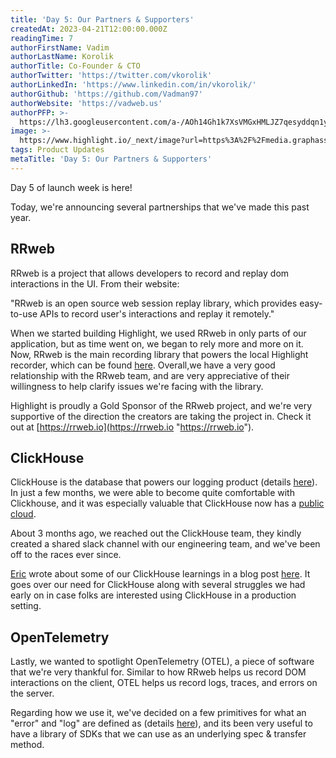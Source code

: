 ```yaml
---
title: 'Day 5: Our Partners & Supporters'
createdAt: 2023-04-21T12:00:00.000Z
readingTime: 7
authorFirstName: Vadim
authorLastName: Korolik
authorTitle: Co-Founder & CTO
authorTwitter: 'https://twitter.com/vkorolik'
authorLinkedIn: 'https://www.linkedin.com/in/vkorolik/'
authorGithub: 'https://github.com/Vadman97'
authorWebsite: 'https://vadweb.us'
authorPFP: >-
  https://lh3.googleusercontent.com/a-/AOh14Gh1k7XsVMGxHMLJZ7qesyddqn1y4EKjfbodEYiY=s96-c
image: >-
  https://www.highlight.io/_next/image?url=https%3A%2F%2Fmedia.graphassets.com%2Fy11erLrRriQHCiQeXo34&w=3840&q=75
tags: Product Updates
metaTitle: 'Day 5: Our Partners & Supporters'
---
```


Day 5 of launch week is here!

Today, we're announcing several partnerships that we've made this past year.

## RRweb

RRweb is a project that allows developers to record and replay dom interactions in the UI. From their website:

"RRweb is an open source web session replay library, which provides easy-to-use APIs to record user's interactions and replay it remotely."

When we started building Highlight, we used RRweb in only parts of our application, but as time went on, we began to rely more and more on it. Now, RRweb is the main recording library that powers the local Highlight recorder, which can be found [here](https://github.com/highlight/highlight/tree/main/sdk/highlight-run "https://github.com/highlight/highlight/tree/main/sdk/highlight-run"). Overall,we have a very good relationship with the RRweb team, and are very appreciative of their willingness to help clarify issues we're facing with the library.

Highlight is proudly a Gold Sponsor of the RRweb project, and we're very supportive of the direction the creators are taking the project in. Check it out at [https://rrweb.io](https://rrweb.io "https://rrweb.io").

## ClickHouse

ClickHouse is the database that powers our logging product (details [here](https://www.highlight.io/docs/general/product-features/logging/overview "https://www.highlight.io/docs/general/product-features/logging/overview")). In just a few months, we were able to become quite comfortable with Clickhouse, and it was especially valuable that ClickHouse now has a [public cloud](https://clickhouse.com/cloud "https://clickhouse.com/cloud").

About 3 months ago, we reached out the ClickHouse team, they kindly created a shared slack channel with our engineering team, and we've been off to the races ever since.

[Eric](https://www.linkedin.com/in/eric-l-m-thomas/ "https://www.linkedin.com/in/eric-l-m-thomas/") wrote about some of our ClickHouse learnings in a blog post [here](https://www.highlight.io/blog/how-we-built-logging-with-clickhouse "https://www.highlight.io/blog/how-we-built-logging-with-clickhouse"). It goes over our need for ClickHouse along with several struggles we had early on in case folks are interested using ClickHouse in a production setting.

## OpenTelemetry

Lastly, we wanted to spotlight OpenTelemetry (OTEL), a piece of software that we're very thankful for. Similar to how RRweb helps us record DOM interactions on the client, OTEL helps us record logs, traces, and errors on the server.

Regarding how we use it, we've decided on a few primitives for what an "error" and "log" are defined as (details [here](https://www.highlight.io/docs/general/company/open-source/contributing/adding-an-sdk "https://www.highlight.io/docs/general/company/open-source/contributing/adding-an-sdk")), and its been very useful to have a library of SDKs that we can use as an underlying spec & transfer method.
